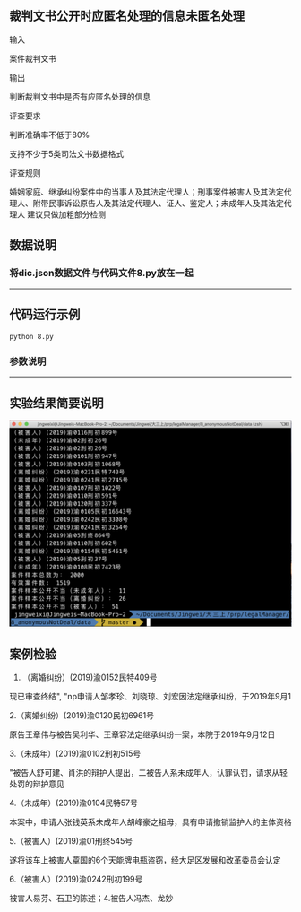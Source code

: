 ## 裁判文书公开时应匿名处理的信息未匿名处理

输入

案件裁判文书

输出

判断裁判文书中是否有应匿名处理的信息

评查要求

判断准确率不低于80%

支持不少于5类司法文书数据格式

评查规则

婚姻家庭、继承纠纷案件中的当事人及其法定代理人；刑事案件被害人及其法定代理人、附带民事诉讼原告人及其法定代理人、证人、鉴定人；未成年人及其法定代理人
建议只做加粗部分检测


## 数据说明
### 将dic.json数据文件与代码文件8.py放在一起

---
## 代码运行示例
```bash
python 8.py
```
### 参数说明

---
## 实验结果简要说明

![image](https://github.com/jingweixi233/legalManager/blob/master/image/dic数据8.png)

## 案例检验

1. （离婚纠纷）(2019)渝0152民特409号

现已审查终结", "np申请人邹孝珍、刘晓琼、刘宏因法定继承纠纷，于2019年9月1

2.（离婚纠纷）(2019)渝0120民初6961号

原告王章伟与被告吴利华、王章容法定继承纠纷一案，本院于2019年9月12日

3.（未成年）(2019)渝0102刑初515号

"被告人舒可建、肖洪的辩护人提出，二被告人系未成年人，认罪认罚，请求从轻处罚的辩护意见

4.（未成年）(2019)渝0104民特57号

本案中，申请人张钱英系未成年人胡峰豪之祖母，具有申请撤销监护人的主体资格

5.（被害人）(2019)渝01刑终545号

遂将该车上被害人覃国的6个天能牌电瓶盗窃，经大足区发展和改革委员会认定

6.（被害人）(2019)渝0242刑初199号

被害人易芬、石卫的陈述；4.被告人冯杰、龙妙

